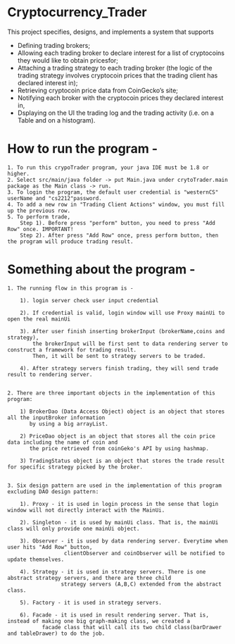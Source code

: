# Cryptocurrency_Trader
This project specifies, designs, and implements a system that supports 
- Defining trading brokers;
- Allowing each trading broker to declare interest for a list of cryptocoins they would like to obtain pricesfor; 
- Attaching a trading strategy to each trading broker (the logic of the trading strategy involves cryptocoin prices that the trading client has declared interest in);
- Retrieving cryptocoin price data from CoinGecko’s site; 
- Notifying each broker with the cryptocoin prices they declared interest in,
- Dsplaying on the UI the trading log and the trading activity (i.e. on a Table and on a histogram). 
# How to run the program - 
	1. To run this crypoTrader program, your java IDE must be 1.8 or higher.
	2. Select src/main/java folder -> put Main.java under crytoTrader.main package as the Main class -> run.
	3. To login the program, the default user credential is "westernCS" userName and "cs2212"password.
	4. To add a new row in "Trading Client Actions" window, you must fill up the previous row.
	5. To perform trade, 
		Step 1). Before press "perform" button, you need to press "Add Row" once. IMPORTANT!
		Step 2). After press "Add Row" once, press perform button, then the program will produce trading result.

# Something about the program -

	1. The running flow in this program is - 

		1). login server check user input credential 

		2). If credential is valid, login window will use Proxy mainUi to open the real mainUi

		3). After user finish inserting brokerInput (brokerName,coins and strategy), 
		    the brokerInput will be first sent to data rendering server to construct a framework for trading result.
		    Then, it will be sent to strategy servers to be traded.

		4). After strategy servers finish trading, they will send trade result to rendering server.


	2. There are three important objects in the implementation of this program:

		1) BrokerDao (Data Access Object) object is an object that stores all the inputBroker information 
		   by using a big arrayList.

		2) PriceDao object is an object that stores all the coin price data including the name of coin and 
		   the price retrieved from coinGeko's API by using hashmap.

		3) TradingStatus object is an object that stores the trade result for specific strategy picked by the broker.

	
	3. Six design pattern are used in the implementation of this program excluding DAO design pattern:

		1). Proxy - it is used in login process in the sense that login window will not directly interact with the MainUi.

		2). Singleton - it is used by mainUi class. That is, the mainUi class will only provide one mainUi object.

		3). Observer - it is used by data rendering server. Everytime when user hits "Add Row" button, 
		    	      clientObserver and coinObserver will be notified to update themselves.

		4). Strategy - it is used in strategy servers. There is one abstract strategy servers, and there are three child
		    	     strategy servers (A,B,C) extended from the abstract class.

		5). Factory - it is used in strategy servers.
		
		6). Facade - it is used in result rendering server. That is, instead of making one big graph-making class, we created a
			   facade class that will call its two child class(barDrawer and tableDrawer) to do the job.
